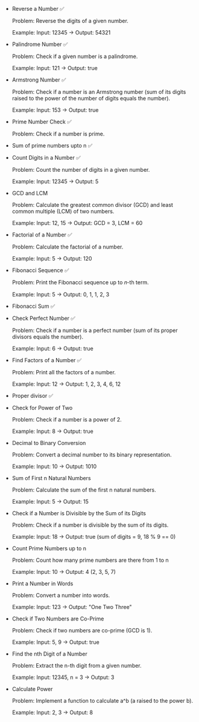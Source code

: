 
- Reverse a Number      ✅ 
    
    Problem: Reverse the digits of a given number.

    Example: Input: 12345 → Output: 54321

 - Palindrome Number        ✅
    
    Problem: Check if a given number is a palindrome.
    
    Example: Input: 121 → Output: true

- Armstrong Number          ✅ 

    Problem: Check if a number is an Armstrong number (sum of its digits raised to the power of the number of digits equals the number).
    
    Example: Input: 153 → Output: true

- Prime Number Check           ✅

    Problem: Check if a number is prime.

- Sum of prime numbers upto n       ✅

- Count Digits in a Number      ✅

    Problem: Count the number of digits in a given number.
    
    Example: Input: 12345 → Output: 5

-  GCD and LCM

    Problem: Calculate the greatest common divisor (GCD) and least common multiple (LCM) of two numbers.
    
    Example: Input: 12, 15 → Output: GCD = 3, LCM = 60

- Factorial of a Number         ✅

    Problem: Calculate the factorial of a number.

    Example: Input: 5 → Output: 120

-  Fibonacci Sequence       ✅ 

    Problem: Print the Fibonacci sequence up to 𝑛-th term.

    Example: Input: 5 → Output: 0, 1, 1, 2, 3

- Fibonacci Sum             ✅ 

- Check Perfect Number      ✅

    Problem: Check if a number is a perfect number (sum of its proper divisors equals the number).
    
    Example: Input: 6 → Output: true

- Find Factors of a Number  ✅ 

    Problem: Print all the factors of a number.

    Example: Input: 12 → Output: 1, 2, 3, 4, 6, 12

- Proper divisor        ✅ 

- Check for Power of Two

    Problem: Check if a number is a power of 2.

    Example: Input: 8 → Output: true

- Decimal to Binary Conversion

    Problem: Convert a decimal number to its binary representation.
    
    Example: Input: 10 → Output: 1010

- Sum of First n Natural Numbers

    Problem: Calculate the sum of the first n natural numbers.

    Example: Input: 5 → Output: 15

- Check if a Number is Divisible by the Sum of its Digits

    Problem: Check if a number is divisible by the sum of its digits.

    Example: Input: 18 → Output: true (sum of digits = 9, 18 % 9 == 0)

- Count Prime Numbers up to n

    Problem: Count how many prime numbers are there from 1 to n 

    Example: Input: 10 → Output: 4 (2, 3, 5, 7)

- Print a Number in Words
    
    Problem: Convert a number into words.

    Example: Input: 123 → Output: "One Two Three"

- Check if Two Numbers are Co-Prime

    Problem: Check if two numbers are co-prime (GCD is 1).

    Example: Input: 5, 9 → Output: true

- Find the nth Digit of a Number

    Problem: Extract the n-th digit from a given number.

    Example: Input: 12345, n = 3 → Output: 3

- Calculate Power

    Problem: Implement a function to calculate a^b (a raised to the power b).
    
    Example: Input: 2, 3 → Output: 8
